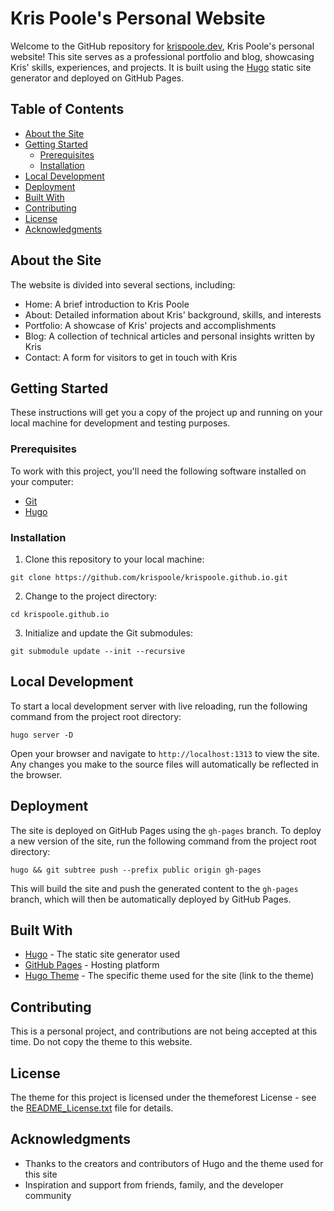 # Kris Poole's Personal Website

Welcome to the GitHub repository for [krispoole.dev](https://krispoole.dev), Kris Poole's personal website! This site serves as a professional portfolio and blog, showcasing Kris' skills, experiences, and projects. It is built using the [Hugo](https://gohugo.io/) static site generator and deployed on GitHub Pages.

## Table of Contents

- [About the Site](#about-the-site)
- [Getting Started](#getting-started)
  - [Prerequisites](#prerequisites)
  - [Installation](#installation)
- [Local Development](#local-development)
- [Deployment](#deployment)
- [Built With](#built-with)
- [Contributing](#contributing)
- [License](#license)
- [Acknowledgments](#acknowledgments)

## About the Site

The website is divided into several sections, including:

- Home: A brief introduction to Kris Poole
- About: Detailed information about Kris' background, skills, and interests
- Portfolio: A showcase of Kris' projects and accomplishments
- Blog: A collection of technical articles and personal insights written by Kris
- Contact: A form for visitors to get in touch with Kris

## Getting Started

These instructions will get you a copy of the project up and running on your local machine for development and testing purposes.

### Prerequisites

To work with this project, you'll need the following software installed on your computer:

- [Git](https://git-scm.com/)
- [Hugo](https://gohugo.io/getting-started/installing)

### Installation

1. Clone this repository to your local machine:

```git clone https://github.com/krispoole/krispoole.github.io.git```


2. Change to the project directory:

```cd krispoole.github.io```


3. Initialize and update the Git submodules:

```git submodule update --init --recursive```


## Local Development

To start a local development server with live reloading, run the following command from the project root directory:

```hugo server -D```


Open your browser and navigate to `http://localhost:1313` to view the site. Any changes you make to the source files will automatically be reflected in the browser.

## Deployment

The site is deployed on GitHub Pages using the `gh-pages` branch. To deploy a new version of the site, run the following command from the project root directory:

```hugo && git subtree push --prefix public origin gh-pages```


This will build the site and push the generated content to the `gh-pages` branch, which will then be automatically deployed by GitHub Pages.

## Built With

- [Hugo](https://gohugo.io/) - The static site generator used
- [GitHub Pages](https://pages.github.com/) - Hosting platform
- [Hugo Theme](https://bslthemes.com/ryancv-hugo/) - The specific theme used for the site (link to the theme)

## Contributing

This is a personal project, and contributions are not being accepted at this time. Do not copy the theme to this website.

## License

The theme for this project is licensed under the themeforest License - see the [README_License.txt](/themes/ryancv/README_License.txt) file for details.

## Acknowledgments

- Thanks to the creators and contributors of Hugo and the theme used for this site
- Inspiration and support from friends, family, and the developer community
